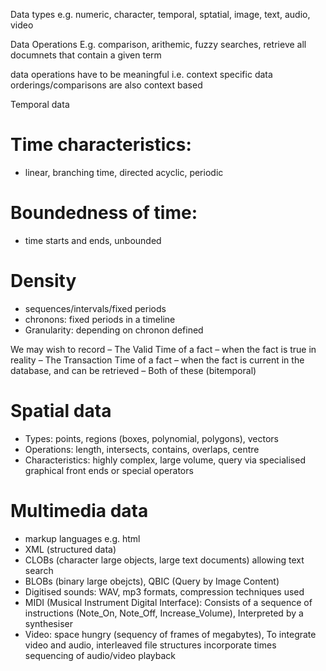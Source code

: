 Data types
e.g. numeric, character, temporal, sptatial, image, text, audio, video

Data Operations
E.g. comparison, arithemic, fuzzy searches, retrieve all documnets 
that contain a given term

data operations have to be meaningful i.e. context specific
data orderings/comparisons are also context based

Temporal data
# Time characteristics:
- linear, branching time, directed acyclic, periodic
# Boundedness of time:
- time starts and ends, unbounded
# Density
- sequences/intervals/fixed periods
- chronons: fixed periods in a timeline
- Granularity: depending on chronon defined

We may wish to record
– The Valid Time of a fact – when the fact is true in reality
– The Transaction Time of a fact – when the fact is current in
the database, and can be retrieved
– Both of these (bitemporal)


# Spatial data
- Types: points, regions (boxes, polynomial, polygons), vectors
- Operations: length, intersects, contains, overlaps, centre
- Characteristics: highly complex, large volume, query via specialised graphical front ends or special operators

# Multimedia data
- markup languages e.g. html
- XML (structured data)
- CLOBs (character large objects, large text documents) allowing text search
- BLOBs (binary large obejcts), QBIC (Query by Image Content)
- Digitised sounds: WAV, mp3 formats, compression techniques used
- MIDI (Musical Instrument Digital Interface): Consists of a sequence of instructions (Note_On, Note_Off, Increase_Volume), Interpreted by a synthesiser
- Video: space hungry (sequency of frames of megabytes), To integrate video and audio, interleaved file
structures incorporate times sequencing of audio/video playback

